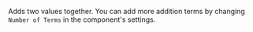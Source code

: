 Adds two values together. You can add more addition terms by changing `Number of Terms` in the component's settings.
